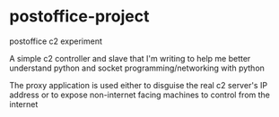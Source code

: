 # postoffice-project
postoffice c2 experiment

A simple c2 controller and slave that I'm writing to help me better understand python and socket programming/networking with python

The proxy application is used either to disguise the real c2 server's IP address or to expose non-internet facing machines to control from the internet
